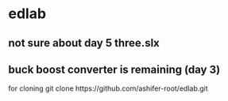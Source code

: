 # edlab
## not sure about day 5 three.slx 
## buck boost converter is remaining (day 3)
<l>
for cloning
git clone https://github.com/ashifer-root/edlab.git 
